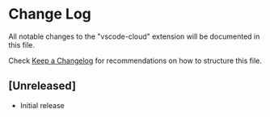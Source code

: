 # Change Log

All notable changes to the "vscode-cloud" extension will be documented in this file.

Check [Keep a Changelog](http://keepachangelog.com/) for recommendations on how to structure this file.

## [Unreleased]

- Initial release
